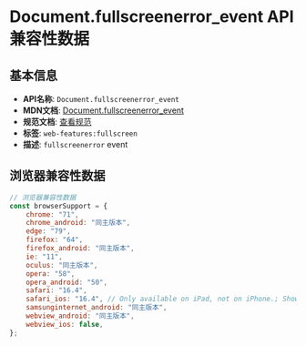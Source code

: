 # Document.fullscreenerror_event API 兼容性数据

## 基本信息

- **API名称**: `Document.fullscreenerror_event`
- **MDN文档**: [Document.fullscreenerror_event](https://developer.mozilla.org/docs/Web/API/Document/fullscreenerror_event)
- **规范文档**: [查看规范](https://fullscreen.spec.whatwg.org/#handler-document-onfullscreenerror)
- **标签**: `web-features:fullscreen`
- **描述**: `fullscreenerror` event

## 浏览器兼容性数据

```javascript
// 浏览器兼容性数据
const browserSupport = {
    chrome: "71",
    chrome_android: "同主版本",
    edge: "79",
    firefox: "64",
    firefox_android: "同主版本",
    ie: "11",
    oculus: "同主版本",
    opera: "58",
    opera_android: "50",
    safari: "16.4",
    safari_ios: "16.4", // Only available on iPad, not on iPhone.; Shows an overlay button which can not be disabled. Swiping d...,
    samsunginternet_android: "同主版本",
    webview_android: "同主版本",
    webview_ios: false,
};

```

